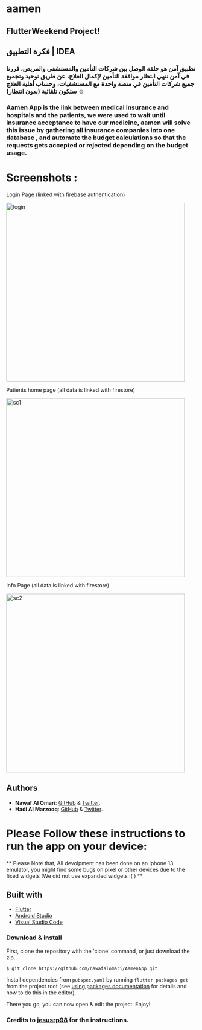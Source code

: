 # aamen

## FlutterWeekend Project!

## فكرة التطبيق | IDEA 

### تطبيق آمن هو حلقة الوصل بين شركات التأمين والمستشفى والمريض، قررنا في آمن ننهي انتظار موافقة التأمين لإكمال العلاج، عن طريق توحيد وتجميع جميع شركات التأمين في منصة واحدة مع المستشفيات، وحساب أهلية العلاج ستكون تلقائية (بدون انتظار)  **☺️**

### Aamen App is the link between medical insurance and hospitals and the patients, we were used to wait until insurance acceptance to have our medicine, aamen will solve this issue by gathering all insurance companies into one database , and automate the budget calculations so that the requests gets accepted or rejected depending on the budget usage.

# Screenshots :

 Login Page (linked with firebase authentication)
 
<img width="473" alt="login" src="https://user-images.githubusercontent.com/79160189/142764752-dbeca16b-a819-4595-9375-488bc1dd744f.png">

 Patients home page (all data is linked with firestore)
 
<img width="473" alt="sc1" src="https://user-images.githubusercontent.com/79160189/142764747-cca30eef-2341-4af7-a753-e876d8a3c150.png">

 Info Page          (all data is linked with firestore)
 
<img width="473" alt="sc2" src="https://user-images.githubusercontent.com/79160189/142764750-3c7a0a6e-29f3-4dfd-be34-a434bb28c2b6.png">

 



## Authors
* **Nawaf Al Omari**: [GitHub](https://github.com/nawafalomari) & [Twitter](https://twitter.com/alomariNawafM).
* **Hadi Al Marzooq**: [GitHub](https://github.com/HadiAlMarzooq) & [Twitter](https://twitter.com/red_hadi).

# Please Follow these instructions to run the app on your device:

** Please Note that, All devolpment has been done on an Iphone 13 emulator, you might find some bugs on pixel or other devices due to the 
fixed widgets (We did not use expanded widgets  :( ) ** 

## Built with
* [Flutter](https://flutter.dev/) 
* [Android Studio](https://developer.android.com/studio/index.html/)  
* [Visual Studio Code](https://code.visualstudio.com/) 

### Download & install
First, clone the repository with the 'clone' command, or just download the zip.

```
$ git clone https://github.com/nawafalomari/AamenApp.git
```
Install dependencies from `pubspec.yaml` by running `flutter packages get` from the project root (see [using packages documentation](https://flutter.io/using-packages/#adding-a-package-dependency-to-an-app) for details and how to do this in the editor).

There you go, you can now open & edit the project. Enjoy!

### Credits to [jesusrp98](https://github.com/jesusrp98/flutter-everywhere/edit/master/README.md) for the instructions.

